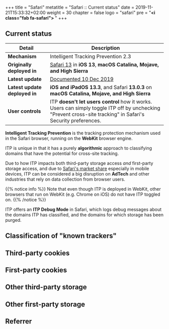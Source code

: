 +++
title = "Safari"
metatitle = "Safari :: Current status"
date = 2019-11-21T15:33:32+02:00
weight = 30
chapter = false
logo = "safari"
pre = "<b><i class=\"fab fa-safari\"></i> </b>"
+++
## Current status

| Detail                          | Description                                                  |
| ----------------------------- | ------------------------------------------------------------ |
| **Mechanism**                 | Intelligent Tracking Prevention 2.3                          |
| **Originally deployed in**    | [Safari 13](https://developer.apple.com/documentation/safari_release_notes/safari_13_release_notes) in **iOS 13**, **macOS Catalina, Mojave, and High Sierra** |
| **Latest update**             | [Documented 10 Dec 2019](https://webkit.org/blog/9661/preventing-tracking-prevention-tracking/) |
| **Latest update deployed in** | **iOS and iPadOS 13.3**, and Safari **13.0.3** on **macOS Catalina, Mojave, and High Sierra** |
| **User controls**             | ITP **doesn't let users control** how it works. Users can simply toggle ITP off by unchecking "Prevent cross-site tracking" in Safari's Security preferences. |

**Intelligent Tracking Prevention** is the tracking protection mechanism used in the Safari browser, running on the **WebKit** browser engine.

ITP is unique in that it has a purely **algorithmic** approach to classifying domains that have the potential for cross-site tracking.

Due to how ITP impacts both third-party storage access *and* first-party storage access, and due to [Safari's market share](https://gs.statcounter.com/browser-market-share/) especially in mobile devices, ITP can be considered a big disruption on **AdTech** and other industries that rely on data collection from browser users.

{{% notice info %}}
Note that even though ITP is deployed in WebKit, other browsers that run on WebKit (e.g. Chrome on iOS) do not have ITP toggled on.
{{% /notice %}}

ITP offers an **ITP Debug Mode** in Safari, which logs debug messages about the domains ITP has classified, and the domains for which storage has been purged. 

## Classification of "known trackers"

## Third-party cookies

## First-party cookies

## Other third-party storage

## Other first-party storage

## Referrer
